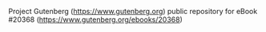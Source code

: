 Project Gutenberg (https://www.gutenberg.org) public repository for eBook #20368 (https://www.gutenberg.org/ebooks/20368)
